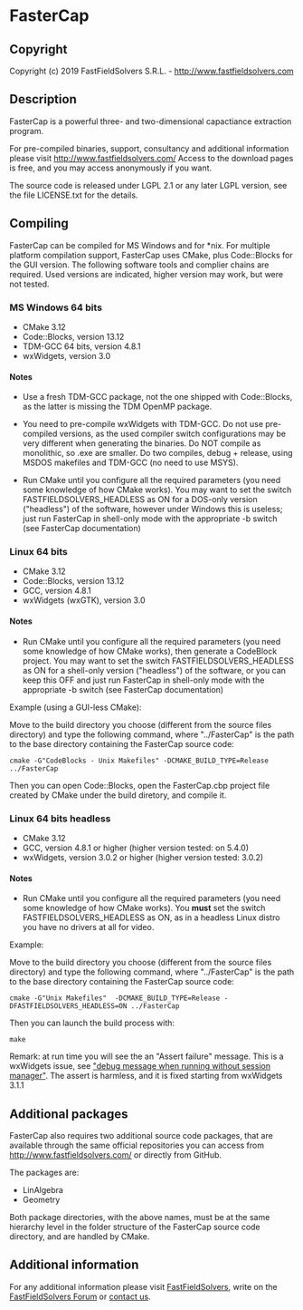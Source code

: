 # FasterCap

## Copyright

Copyright (c) 2019
FastFieldSolvers S.R.L. - http://www.fastfieldsolvers.com

## Description

FasterCap is a powerful three- and two-dimensional capactiance extraction program. 

For pre-compiled binaries, support, consultancy and additional information please visit http://www.fastfieldsolvers.com/
Access to the download pages is free, and you may access anonymously if you want.

The source code is released under LGPL 2.1 or any later LGPL version, see the file LICENSE.txt for the details.

## Compiling

FasterCap can be compiled for MS Windows and for *nix. For multiple platform compilation support, FasterCap uses CMake, plus Code::Blocks for the GUI version.
The following software tools and complier chains are required. Used versions are indicated, higher version may work, but were not tested.

###  MS Windows 64 bits

- CMake 3.12
- Code::Blocks, version 13.12
- TDM-GCC 64 bits, version 4.8.1
- wxWidgets, version 3.0

#### Notes

- Use a fresh TDM-GCC package, not the one shipped with Code::Blocks, as the latter is missing the TDM OpenMP package.
      
- You need to pre-compile wxWidgets with TDM-GCC. Do not use pre-compiled versions, as the used compiler switch configurations may be very different when generating the binaries. Do NOT compile as monolithic, so .exe are smaller. Do two compiles, debug + release, using MSDOS makefiles and TDM-GCC (no need to use MSYS).

- Run CMake until you configure all the required parameters (you need some knowledge of how CMake works). You may want to set the switch FASTFIELDSOLVERS_HEADLESS as ON for a DOS-only version ("headless") of the software, however under Windows this is useless; just run FasterCap in shell-only mode with the appropriate -b switch (see FasterCap documentation)

###  Linux 64 bits

- CMake 3.12
- Code::Blocks, version 13.12
- GCC, version 4.8.1
- wxWidgets (wxGTK), version 3.0

#### Notes

- Run CMake until you configure all the required parameters (you need some knowledge of how CMake works), then generate a CodeBlock project. You may want to set the switch FASTFIELDSOLVERS_HEADLESS as ON for a shell-only version ("headless") of the software, or you can keep this OFF and just run FasterCap in shell-only mode with the appropriate -b switch (see FasterCap documentation)

Example (using a GUI-less CMake):

Move to the build directory you choose (different from the source files directory) and type the following command, where "../FasterCap" is the path to the base directory containing the FasterCap source code:
    
`cmake -G"CodeBlocks - Unix Makefiles" -DCMAKE_BUILD_TYPE=Release ../FasterCap`

Then you can open Code::Blocks, open the FasterCap.cbp project file created by CMake under the build diretory, and compile it.

###  Linux 64 bits headless

- CMake 3.12
- GCC, version 4.8.1 or higher (higher version tested: on 5.4.0)
- wxWidgets, version 3.0.2 or higher (higher version tested: 3.0.2)

#### Notes

- Run CMake until you configure all the required parameters (you need some knowledge of how CMake works). You **must** set the switch FASTFIELDSOLVERS_HEADLESS as ON, as in a headless Linux distro you have no drivers at all for video.

Example: 

Move to the build directory you choose (different from the source files directory) and type the following command, where "../FasterCap" is the path to the base directory containing the FasterCap source code:
    
`cmake -G"Unix Makefiles"  -DCMAKE_BUILD_TYPE=Release -DFASTFIELDSOLVERS_HEADLESS=ON ../FasterCap`

Then you can launch the build process with:
    
`make`
  
Remark: at run time you will see the an "Assert failure" message. This is a wxWidgets issue, see ["debug message when running without session manager"](http://trac.wxwidgets.org/ticket/16024).
The assert is harmless, and it is fixed starting from wxWidgets 3.1.1

## Additional packages

FasterCap also requires two additional source code packages, that are available through the same official repositories you can access from http://www.fastfieldsolvers.com/ or directly from GitHub.

The packages are:

- LinAlgebra
- Geometry

Both package directories, with the above names, must be at the same hierarchy level in the folder structure of the FasterCap source code directory, and are handled by CMake.

## Additional information

For any additional information please visit [FastFieldSolvers](https://www.fastfieldsolvers.com/), write on the [FastFieldSolvers Forum](https://www.fastfieldsolvers.com/forum) or [contact us](https://www.fastfieldsolvers.com/contact.htm).

